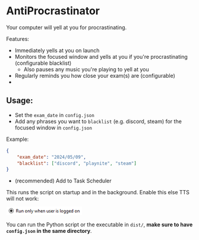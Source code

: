# AntiProcrastinator

Your computer will yell at you for procrastinating.

Features:

-   Immediately yells at you on launch
-   Monitors the focused window and yells at you if you're procrastinating (configurable blacklist)
    -   Also pauses any music you're playing to yell at you
-   Regularly reminds you how close your exam(s) are (configurable)
-

## Usage:

-   Set the `exam_date` in `config.json`
-   Add any phrases you want to `blacklist` (e.g. discord, steam) for the focused window in `config.json`

Example:

```json
{
	"exam_date": "2024/05/09",
	"blacklist": ["discord", "playnite", "steam"]
}
```

-   (recommended) Add to Task Scheduler

This runs the script on startup and in the background.
Enable this else TTS will not work:

![Run only when user is logged on (checked)](image.png)

You can run the Python script or the executable in `dist/`, **make sure to have `config.json` in the same directory**.
